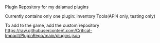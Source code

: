 Plugin Repository for my dalamud plugins

Currently contains only one plugin:
Inventory Tools(API4 only, testing only)

To add to the game, add the custom repository https://raw.githubusercontent.com/Critical-Impact/PluginRepo/main/plugins.json
